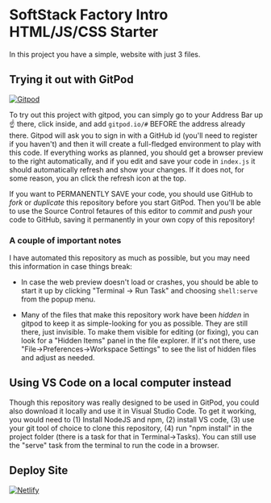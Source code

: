 # SoftStack Factory Intro HTML/JS/CSS Starter

In this project you have a simple, website with just 3 files.

## Trying it out with GitPod
[![Gitpod](https://gitpod.io/button/open-in-gitpod.svg)](https://gitpod-redirect.herokuapp.com)

To try out this project with gitpod, you can simply go to your Address Bar up :point_up: there, click inside, and add `gitpod.io/#` BEFORE the address already there. Gitpod will ask you to sign in with a GitHub id (you'll need to register if you haven't) and then it will create a full-fledged environment to play with this code. If everything works as planned, you should get a browser preview to the right automatically, and if you edit and save your code in `index.js` it should automatically refresh and show your changes. If it does not, for some reason, you an click the refresh icon at the top.

If you want to PERMANENTLY SAVE your code, you should use GitHub to *fork* or *duplicate* this repository before you start GitPod. Then you'll be able to use the Source Control fetaures of this editor to *commit* and *push* your code to GitHub, saving it permanently in your own copy of this repository!

### A couple of important notes

I have automated this repository as much as possible, but you may need this information in case things break:

* In case the web preview doesn't load or crashes, you should be able to start it up by clicking "Terminal -> Run Task" and choosing `shell:serve` from the popup menu.

* Many of the files that make this repository work have been *hidden* in gitpod to keep it as simple-looking for you as possible. They are still there, just invisible. To make them visible for editing (or fixing), you can look for a "Hidden Items" panel in the file explorer. If it's not there, use "File->Preferences->Workspace Settings" to see the list of hidden files and adjust as needed.

## Using VS Code on a local computer instead

Though this repository was really designed to be used in GitPod, you could also download it locally and use it in Visual Studio Code. To get it working, you would need to (1) Install NodeJS and npm, (2) install VS code, (3) use your git tool of choice to clone this repository, (4) run "npm install" in the project folder (there is a task for that in Terminal->Tasks). You can still use the "serve" task from the terminal to run the code in a browser.

## Deploy Site
[![Netlify](https://www.netlify.com/img/deploy/button.svg)](https://app.netlify.com/start/deploy?repository=https://github.com/SoftStackFactory/Intro-HTML-CSS-JS-Workshop&_ga=2.132726478.1771004445.1575755421-843437191.1575755421)
